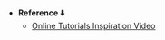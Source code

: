 - **Reference ⬇️**
  - [Online Tutorials Inspiration Video](https://youtu.be/C9AsVwDBFBA?si=Q3wjtsck0TWsuRfv)

